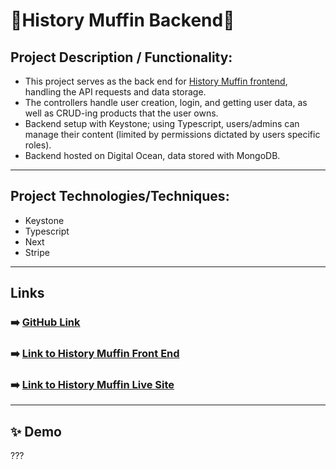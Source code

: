 # 🧁History Muffin Backend🧁

## Project Description / Functionality: 
- This project serves as the back end for [History Muffin frontend](https://github.com/cjmaret/history-muffin-frontend), handling the API requests and data storage. 
- The controllers handle user creation, login, and getting user data, as well as CRUD-ing products that the user owns.
- Backend setup with Keystone; using Typescript, users/admins can manage their content (limited by permissions dictated by users specific roles).
- Backend hosted on Digital Ocean, data stored with MongoDB.

---

## Project Technologies/Techniques:
- Keystone
- Typescript
- Next
- Stripe

---

## Links
### ➡️ [GitHub Link](https://github.com/cjmaret/history-muffin-api)
### ➡️ [Link to History Muffin Front End](https://github.com/cjmaret/history-muffin-frontend)
### ➡️ [Link to History Muffin Live Site](https://historymuffin.com)

---

## ✨ Demo
???
